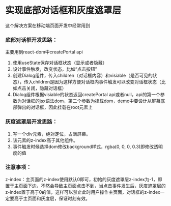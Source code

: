 # 实现底部对话框和灰度遮罩层

这个解决方案在移动端页面开发中经常用到

### **底部对话框开发思路：**
主要用到react-dom中createPortal api
1. 使用useState保存对话框状态（显示或者隐藏）
2. 设计事件触发，改变状态，比如“点击按钮”
3. 创建Dialog组件，传入children（对话框内容）和visiable（是否可见的状态），传入children是因为这样方便对话框内事件触发可以改变对话框状态（比如点击关闭，隐藏对话框）
4. Dialog组件根据visiable的状态返回createPortal api或者null，api的第一个参数为对话框的jsx语法dom，第二个参数为挂载dom，demo中要设计从屏幕底部弹出的对话框，因此挂载在root元素上

### **灰度遮罩层开发思路：**
1. 写一个div元素，绝对定位，占满屏幕。
2. 该元素的z-index高于其他组件。
3. 事件触发时候选择dom修改background样式，rgba(0, 0, 0, 0.3)即修改透明度的值

### **注意事项：**
z-index：主页面的z-index使用默认0即可，初始的灰度遮罩层z-index为-1，即置于主页面下边，不然会导致主页面点击不到，当点击事件发生后，灰度遮罩层的z-index置于高于0的值，这样可以禁止此时用户操作主页面，对话框的z-index一定要高于主页面和灰度层，保证时刻有效。